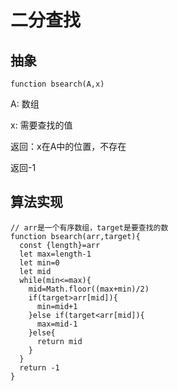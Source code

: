 # 二分查找

## 抽象

``` 
function bsearch(A,x)
```

A: 数组

x: 需要查找的值

返回：x在A中的位置，不存在

返回-1

## 算法实现

``` 
// arr是一个有序数组，target是要查找的数
function bsearch(arr,target){
  const {length}=arr
  let max=length-1
  let min=0
  let mid
  while(min<=max){
    mid=Math.floor((max+min)/2)
    if(target>arr[mid]){
      min=mid+1
    }else if(target<arr[mid]){
      max=mid-1
    }else{
      return mid
    }
  }
  return -1
}
```

